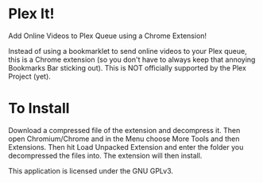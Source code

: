 Plex It!
======

Add Online Videos to Plex Queue using a Chrome Extension!

Instead of using a bookmarklet to send online videos to your Plex queue, this is a Chrome extension (so you don't have to always keep that annoying Bookmarks Bar sticking out).
This is NOT officially supported by the Plex Project (yet).

To Install
======

Download a compressed file of the extension and decompress it.
Then open Chromium/Chrome and in the Menu choose More Tools and then Extensions. Then hit Load Unpacked Extension and enter the folder you decompressed the files into. The extension will then install.

This application is licensed under the GNU GPLv3.
